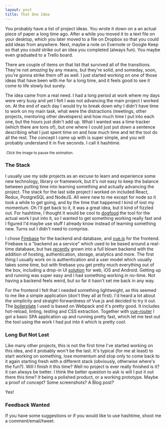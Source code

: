 ```yaml
---
layout: post
title: That One Idea
---
```


You probably have a list of project ideas. You wrote it down on a an actual piece of paper a long time ago. After a while you moved it to a text file on your desktop, which you later moved to a file on Dropbox so that you could add ideas from anywhere. Next, maybe a note on Evernote or Google Keep so that you could strike out an idea you completed (always fun). You maybe even graduated to a Trello board.

There are couple of items on that list that survived all of the transitions. They're not *amazing* by any means, but they're solid, and someday, soon, you're gonna strike them off as well. I just started working on one of those ideas that have been with me for a long time, and it feels good to see it come to life slowly but surely.

The idea came from a real need. I had a long period at work where my days were very busy and yet I felt I was not advancing the main project I worked on. At the end of each day I would try to break down why I didn't have time to work on my main task, what were the distractions (meetings, other projects, mentoring other developers) and how much time I put into each one, but the hours just didn't add up. What I wanted was a time tracker (which there are tons of), but one where I could just put down a sentence describing what I just spent time on and how much time and let the tool do all the rest. The concept I came up with is super simple, and you will probably understand it in five seconds. I call it hashtime.

<p align="center">
<div class="responsive-image">
<img class="gfyitem" data-id="CompleteIndelibleBlacknorwegianelkhound" data-expand="true">
</img>
<small>Click the image to pause the animation.</small>
</div>
</p>


### The Stack
I usually use my side projects as an excuse to learn and experience some new technology, library or framework, but it's not easy to keep the balance between putting  time into learning something and actually advancing the project. The stack for the last side project I worked on included React, Redux, PostgreSQL and NodeJS. All were new to me except for node so it took a while to get going, and by the time that happened I kind of lost my momentum. Oh I'll get back to it, it was a great idea, but it kind of fizzled out. For hashtime, I thought it would be cool to [dogfood](https://en.wikipedia.org/wiki/Eating_your_own_dog_food) the tool for the actual work I put into it, so I wanted to get something working really fast and I figured I'd maybe use stuff I already know instead of learning something new. Turns out I didn't need to comprise.

I chose [Firebase](https://firebase.google.com) for the backend and database, and [vue.js](https://vuejs.org) for the frontend. Firebase is a "backend as a service" which used to be based around a real-time database, but has [recently](https://firebase.googleblog.com/2016/05/firebase-expands-to-become-unified-app-platform.html) grown into a full blown backend with the addition of hosting, authentication, storage, analytics and more. The first thing I usually work on is authentication and a user model which usually takes some time, but with firebase you get pretty much everything out of the box, including a drop-in UI [solution](https://github.com/firebase/FirebaseUI-Web) for web, iOS and Android. Getting up and running was super easy and I had something working in no-time. Not having a backend feels weird, but so far it hasn't set me back in any way.

For the frontend I felt that I needed something lightweight, as this seemed to me like a simple application (don't they all at first). I'd heard a lot about the simplicity and straight-forwardness of Vue.js and decided to try it out. The [boilerplate](https://github.com/vuejs-templates/webpack) I used is based on Webpack and it's pretty good. It includes hot-reload, linting, testing and CSS extraction. Together with [vue-router](https://github.com/vuejs/vue-router) I got a basic SPA application up and running pretty fast, which let me test out the tool using the work I had put into it which is pretty cool.

### Long But Not Lost
Like many other projects, this is not the first time I've started working on this idea, and it probably won't be the last. It's typical (for me at least) to start working on something, lose momentum and stop only to come back to it again starting fresh with a different stack (obviously, otherwise where's the fun?). Will I finish it this time? Well no project is ever really finished is it? it can always be better. I think the better question to ask is will I put it out there this time? *It* being a polished product, or a working prototype. Maybe a proof of concept? Some screenshots? A Blog post?

Yes!

### Feedback Wanted

If you have some suggestions or if you would like to use hashtime, shoot me a comment/email/tweet.

<script type="text/javascript" src="https://assets.gfycat.com/gfycat.js">
</script>

